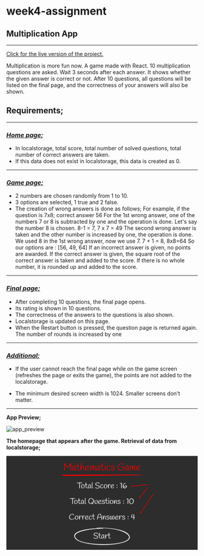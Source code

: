 # week4-assignment

## **Multiplication App**

---

[Click for the live version of the project.](https://react-multiply-games-huseyin.netlify.app/)

Multiplication is more fun now.
A game made with React.
10 multiplication questions are asked.
Wait 3 seconds after each answer.
It shows whether the given answer is correct or not.
After 10 questions, all questions will be listed on the final page, and the correctness of your answers will also be shown.

## **Requirements**;

---

### <u>_Home page;_</u>

- In localstorage, total score, total number of solved questions, total number of correct answers are taken.
- If this data does not exist in localstorage, this data is created as 0.

---

### <u>_Game page;_</u>

- 2 numbers are chosen randomly from 1 to 10.
- 3 options are selected, 1 true and 2 false.
- The creation of wrong answers is done as follows;
  For example, if the question is 7x8;
  correct answer 56
  For the 1st wrong answer, one of the numbers 7 or 8 is subtracted by one and the operation is done. Let's say the number 8 is chosen. 8-1 = 7, 7 x 7 = 49
  The second wrong answer is taken and the other number is increased by one, the operation is done. We used 8 in the 1st wrong answer, now we use 7. 7 + 1 = 8, 8x8=64
  So our options are : [56, 49, 64]
  If an incorrect answer is given, no points are awarded.
  If the correct answer is given, the square root of the correct answer is taken and added to the score. If there is no whole number, it is rounded up and added to the score.

---

### <u>_Final page;_</u>

- After completing 10 questions, the final page opens.
- Its rating is shown in 10 questions.
- The correctness of the answers to the questions is also shown.
- Localstorage is updated on this page.
- When the Restart button is pressed, the question page is returned again. The number of rounds is increased by one

---

### <u>_Additional;_</u>

- If the user cannot reach the final page while on the game screen (refreshes the page or exits the game), the points are not added to the localstorage.

- The minimum desired screen width is 1024. Smaller screens don't matter.

---

**App Preview;**

![app_preview](./forReadme/preview.gif)

**The homepage that appears after the game. Retrieval of data from localstorage;**

![home_page](./forReadme/homepage.png)
